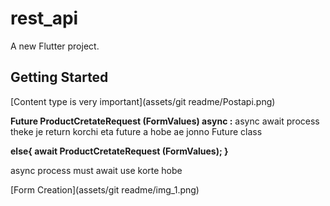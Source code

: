 # rest_api

A new Flutter project.

## Getting Started

[Content type is very important](assets/git readme/Postapi.png)

**Future<bool> ProductCretateRequest (FormValues) async :**
async await process theke  je return korchi eta future a  hobe 
ae jonno Future class 


**else{
await ProductCretateRequest (FormValues);
}**

async process must await use korte hobe 


[Form Creation](assets/git readme/img_1.png)
